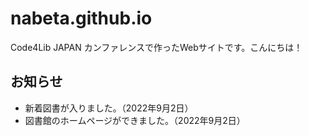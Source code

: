 # nabeta.github.io

Code4Lib JAPAN カンファレンスで作ったWebサイトです。こんにちは！

## お知らせ

- 新着図書が入りました。（2022年9月2日）
- 図書館のホームページができました。（2022年9月2日）
